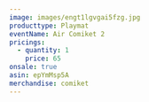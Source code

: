```yaml
---
image: images/engt1lgvgai5fzg.jpg
producttype: Playmat
eventName: Air Comiket 2
pricings:
  - quantity: 1
    price: 65
onsale: true
asin: epYmMsp5A
merchandise: comiket
---
```

